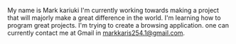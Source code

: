 My name is Mark kariuki 
I'm currently working towards making a project that will majorly make a great difference in the world.
I'm learning how to program great projects.
I'm trying to create a browsing application.
one can currently contact me at Gmail in markkaris254.1@gmail.com.

<!--
**pantherkaris/pantherkaris** is a ✨ _special_ ✨ repository because its `README.md` (this file) appears on your GitHub profile.

Here are some ideas to get you started:

- 🔭 I’m currently working on ...
- 🌱 I’m currently learning ...
- 👯 I’m looking to collaborate on ...
- 🤔 I’m looking for help with ...
- 💬 Ask me about ...
- 📫 How to reach me: ...
- 😄 Pronouns: ...
- ⚡ Fun fact: ...
-->
